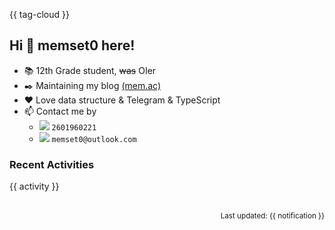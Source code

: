 {{ tag-cloud }}

## Hi 👋 memset0 here!

* 📚 12th Grade student, ~~was~~ OIer
* ✒️ Maintaining my blog [(mem.ac)](https://mem.ac)
* ❤️ Love data structure & Telegram & TypeScript
* 📫 Contact me by
  * ![](https://custom-icon-badges.herokuapp.com/badge/-QQ-f00?logo=qq-favicon&style=flat) `2601960221`
  * ![](https://custom-icon-badges.herokuapp.com/badge/-Outlook-fff?logo=outlook-favicon&style=flat) `memset0@outlook.com`

<!-- Notice the tag cloud above? It's generated based on user votes, <strong><i>click the badge</i></strong> to participate. -->

<!-- <p align="center">
{{ social-app }}
</p> -->

<!-- <p align="center">
{{ tag }}
</p> -->

<!-- <p align="center"><img src="{{ skill-icons }}"/></p> -->

### Recent Activities

<table width="800px">
{{ activity }}
<!-- {{ github-stat }} -->
</table>

<p align="right"><sub>Last updated: {{ notification }}</sub></p>
